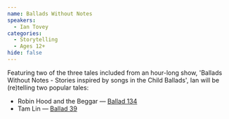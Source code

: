 ```yaml
---
name: Ballads Without Notes
speakers:
  - Ian Tovey
categories:
  - Storytelling
  - Ages 12+
hide: false
---
```


Featuring two of the three tales included from an hour-long show, 'Ballads Without Notes - Stories inspired by songs in the Child Ballads', Ian will be (re)telling two popular tales:

- Robin Hood and the Beggar — [Ballad 134](https://sacred-texts.com/neu/eng/child/ch134.htm)
- Tam Lin — [Ballad 39](https://sacred-texts.com/neu/eng/child/ch039.htm)

